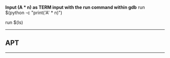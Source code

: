 **Input (A * n) as TERM input with the run command within gdb**
run $(python -c "print('A' * n)")

run $(ls)

***
## APT
***